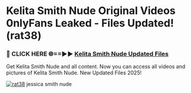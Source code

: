 # Kelita Smith Nude Original Videos 0nlyFans Leaked - Files Updated! (rat38)

<h3>🔴 CLICK HERE 🌐==►► <a href="https://tinyurl.com/yc6ubb5a" rel="nofollow">Kelita Smith Nude Updated Files</a></h3>

Get Kelita Smith Nude and all content. Now you can access all videos and pictures of Kelita Smith Nude. New Updated Files 2025!

[![rat38](https://i.imgur.com/7eu0CRL.gif)](https://tinyurl.com/yc6ubb5a)
jessica smith nude